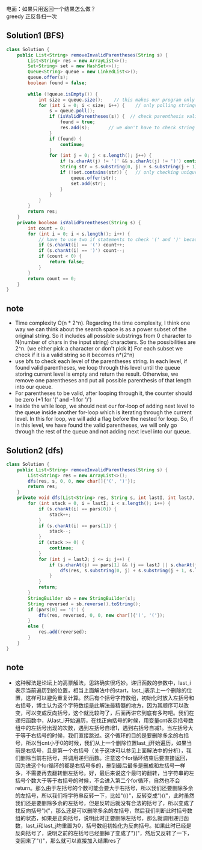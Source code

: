 电面：如果只用返回一个结果怎么做？</br>
greedy 正反各扫一次

## Solution1 (BFS)
``` java
class Solution {
    public List<String> removeInvalidParentheses(String s) {
        List<String> res = new ArrayList<>();
        Set<String> set = new HashSet<>();
        Queue<String> queue = new LinkedList<>();
        queue.offer(s);
        boolean found = false;
        
        while (!queue.isEmpty()) {
            int size = queue.size();    // this makes our program only checking the current level even though queue is not empty 
            for (int i = 0; i < size; i++) {    // only polling strings at this level
                s = queue.poll();
                if (isValidParentheses(s)) {  // check parenthesis validity in here
                    found = true;
                    res.add(s);       // we don't have to check string uniqueness, since it's handled in the next for loop
                }
                if (found) {
                    continue;
                }
                for (int j = 0; j < s.length(); j++) {
                    if (s.charAt(j) != '(' && s.charAt(j) != ')') continue;
                    String str = s.substring(0, j) + s.substring(j + 1);
                    if (!set.contains(str)) {   // only checking uniqueness, checking validity is handled before the loop
                        queue.offer(str);
                        set.add(str);
                    }
                }
            }
        }
        return res;
    }
    private boolean isValidParentheses(String s) {
        int count = 0;
        for (int i = 0; i < s.length(); i++) {
            // have to use two if statements to check '(' and ')' because there might be letters 
            if (s.charAt(i) == '(') count++;
            if (s.charAt(i) == ')') count--;
            if (count < 0) {
                return false;
            }
        } 
        return count == 0;
    }
}
```
## note
* Time complexity O(n * 2^n). Regarding the time complexity, I think one way we can think about the search space is as a power
subset of the original string. So it includes all possible substrings from 0 character to N(number of chars in the input string) characters. So the possibilities are 2^n. (we either pick a character or don't pick it) For each subset we check if it is a valid string so it becomes n*(2^n)
* use bfs to check each level of the parentheses string. In each level, if found valid parentheses, we loop through this 
level until the queue storing current level is empty and return the result. Otherwise, we remove one parentheses and 
put all possible parenthesis of that length into our queue.
* For parentheses to be valid, after looping through it, the counter should be zero (+1 for '(' and -1 for ')')
* Inside the while loop, we should nest our for-loop of adding next level to the queue inside another for-loop which is iterating through the current level. In this for loop, we will add a flag before the nested for loop. So, if in this level, 
we have found the valid parentheses, we will only go through the rest of the queue and not adding next level into our queue.


## Solution2 (dfs)
``` java
class Solution {
    public List<String> removeInvalidParentheses(String s) {
        List<String> res = new ArrayList<>();
        dfs(res, s, 0, 0, new char[]{'(', ')'});
        return res;
    }
    private void dfs(List<String> res, String s, int lastI, int lastJ, char[] pars) {
        for (int stack = 0, i = lastI; i < s.length(); i++) {
            if (s.charAt(i) == pars[0]) {
                stack++;   
            }
            if (s.charAt(i) == pars[1]) {
                stack--;
            }
            if (stack >= 0) {
                continue;
            }
            for (int j = lastJ; j <= i; j++) {
                if (s.charAt(j) == pars[1] && (j == lastJ || s.charAt(j - 1) != pars[1])) {
                    dfs(res, s.substring(0, j) + s.substring(j + 1, s.length()), i, j, pars);
                }
            }
            return;
        }
        StringBuilder sb = new StringBuilder(s);
        String reversed = sb.reverse().toString();
        if (pars[0] == '(') {
            dfs(res, reversed, 0, 0, new char[]{')', '('});
        }
        else {
            res.add(reversed);
        }
    }
}
```
## note
* 这种解法是论坛上的高票解法，思路确实很巧妙。递归函数的参数中，last_i表示当前遍历到的位置，相当上面解法中的start，last_j表示上一个删除的位置，这样可以避免重复计算。然后有个括号字符数组，初始化时放入左括号和右括号，博主认为这个字符数组是此解法最精髓的地方，因为其顺序可以改变，可以变成反向括号，这个就比较叼了，后面再讲它到底有多叼吧。我们在递归函数中，从last_i开始遍历，在找正向括号的时候，用变量cnt表示括号数组中的左括号出现的次数，遇到左括号自增1，遇到右括号自减1。当左括号大于等于右括号的时候，我们直接跳过。这个循环的目的是要删除多余的右括号，所以当cnt小于0的时候，我们从上一个删除位置last_j开始遍历，如果当前是右括号，且是第一个右括号（关于这块可以参见上面解法中的分析），我们删除当前右括号，并调用递归函数。注意这个for循环结束后要直接返回，因为进这个for循环的都是右括号多的，删到最后最多是删成和左括号一样多，不需要再去翻转删左括号。好，最后来说这个最叼的翻转，当字符串的左括号个数大于等于右括号的时候，不会进入第二个for循环，自然也不会return。那么由于左括号的个数可能会要大于右括号，所以我们还要删除多余的左括号，所以我们将字符串反转一下，比如"(()"，反转变成")(("，此时虽然我们还是要删除多余的左括号，但是反转后就没有合法的括号了，所以变成了找反向括号")("，那么还是可以删除多余的左括号，然后我们判断此时括号数组的状态，如果是正向括号，说明此时正要删除左括号，那么就调用递归函数，last_i和last_j均重置为0，括号数组初始化为反向括号。如果此时已经是反向括号了，说明之前的左括号已经删掉了变成了")("，然后又反转了一下，变回来了"()"，那么就可以直接加入结果res了

